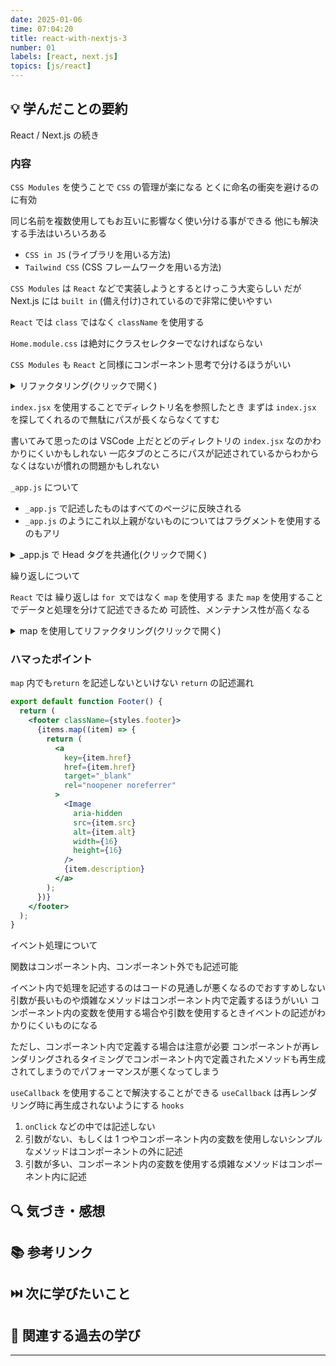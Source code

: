 ```yaml
---
date: 2025-01-06
time: 07:04:20
title: react-with-nextjs-3
number: 01
labels: [react, next.js]
topics: [js/react]
---
```


## 💡 学んだことの要約

React / Next.js の続き

### 内容

`CSS Modules` を使うことで `CSS` の管理が楽になる
とくに命名の衝突を避けるのに有効

同じ名前を複数使用してもお互いに影響なく使い分ける事ができる
他にも解決する手法はいろいろある

- `CSS in JS` (ライブラリを用いる方法)
- `Tailwind CSS` (CSS フレームワークを用いる方法)

`CSS Modules` は `React` などで実装しようとするとけっこう大変らしい
だが Next.js には `built in` (備え付け)されているので非常に使いやすい

`React` では `class` ではなく `className` を使用する

`Home.module.css` は絶対にクラスセレクターでなければならない

`CSS Modules` も `React` と同様にコンポーネント思考で分けるほうがいい

<details>
<summary>リファクタリング(クリックで開く)</summary>

ディレクトリ構造とmodule.css をコンポーネントそれぞれに分割

```
.
├── README.md
├── jsconfig.json
├── next.config.mjs
├── package.json
├── public
│   ├── favicon.ico
│   ├── file.svg
│   ├── globe.svg
│   ├── next.svg
│   ├── vercel.svg
│   └── window.svg
├── src
│   ├── components
│   │   ├── Footer
│   │   │   ├── Footer.module.css
│   │   │   └── index.jsx
│   │   ├── Header
│   │   │   ├── Header.module.css
│   │   │   └── index.jsx
│   │   ├── Headline
│   │   │   ├── Headline.module.css
│   │   │   └── index.jsx
│   │   ├── Links
│   │   │   ├── Links.module.css
│   │   │   └── index.jsx
│   │   └── Main
│   │       ├── Main.module.css
│   │       └── index.jsx
│   ├── pages
│   │   ├── _app.js
│   │   ├── _document.js
│   │   ├── about.jsx
│   │   ├── api
│   │   │   └── hello.js
│   │   └── index.jsx
│   └── styles
│       ├── Home.module.css
│       └── globals.css
└── yarn.lock
```

</details>

`index.jsx` を使用することでディレクトリ名を参照したとき
まずは `index.jsx` を探してくれるので無駄にパスが長くならなくてすむ

書いてみて思ったのは VSCode 上だとどのディレクトリの `index.jsx` なのかわかりにくいかもしれない
一応タブのところにパスが記述されているからわからなくはないが慣れの問題かもしれない

`_app.js` について

- `_app.js` で記述したものはすべてのページに反映される
- `_app.js` のようにこれ以上親がないものについてはフラグメントを使用するのもアリ

<details>
<summary> _app.js で Head タグを共通化(クリックで開く)</summary>

```jsx
/* eslint-disable react/prop-types */
import 'src/styles/globals.css';

import Head from 'next/head';

export default function App({ Component, pageProps }) {
  return (
    <>
      <Head>
        <title>Create Next App</title>
        <meta name="description" content="Generated by create next app" />
        <meta name="viewport" content="width=device-width, initial-scale=1" />
        <link rel="icon" href="/favicon.ico" />
      </Head>

      <Component {...pageProps} />
    </>
  );
}
```

</details>

繰り返しについて

`React` では 繰り返しは `for 文`ではなく `map` を使用する
また `map` を使用することでデータと処理を分けて記述できるため
可読性、メンテナンス性が高くなる

<details>
<summary>map を使用してリファクタリング(クリックで開く)</summary>

```jsx
import Image from 'next/image';
import styles from 'src/components/Footer/Footer.module.css';

const items = [
  {
    href: 'https://nextjs.org/learn?utm_source=create-next-app&utm_medium=default-template&utm_campaign=create-next-app',
    src: '/file.svg',
    alt: 'File icon',
    description: 'Learn',
  },
  {
    href: 'https://vercel.com/templates?framework=next.js&utm_source=create-next-app&utm_medium=default-template&utm_campaign=create-next-app',
    src: '/window.svg',
    alt: 'Window icon',
    description: 'Examples',
  },
  {
    href: 'https://nextjs.org?utm_source=create-next-app&utm_medium=default-template&utm_campaign=create-next-app',
    src: '/globe.svg',
    alt: 'Globe icon',
    description: ' Go to nextjs.org →',
  },
];

export default function Footer() {
  return (
    <footer className={styles.footer}>
      {items.map((item) => {
        return (
          <a
            key={item.href}
            href={item.href}
            target="_blank"
            rel="noopener noreferrer"
          >
            <Image
              aria-hidden
              src={item.src}
              alt={item.alt}
              width={16}
              height={16}
            />
            {item.description}
          </a>
        );
      })}
    </footer>
  );
}
```

</details>

### ハマったポイント

`map` 内でも`return` を記述しないといけない
`return` の記述漏れ

```jsx
export default function Footer() {
  return (
    <footer className={styles.footer}>
      {items.map((item) => {
        return (
          <a
            key={item.href}
            href={item.href}
            target="_blank"
            rel="noopener noreferrer"
          >
            <Image
              aria-hidden
              src={item.src}
              alt={item.alt}
              width={16}
              height={16}
            />
            {item.description}
          </a>
        );
      })}
    </footer>
  );
}
```

イベント処理について

関数はコンポーネント内、コンポーネント外でも記述可能

イベント内で処理を記述するのはコードの見通しが悪くなるのでおすすめしない
引数が長いものや煩雑なメソッドはコンポーネント内で定義するほうがいい
コンポーネント内の変数を使用する場合や引数を使用するときイベントの記述がわかりにくいものになる

ただし、コンポーネント内で定義する場合は注意が必要
コンポーネントが再レンダリングされるタイミングでコンポーネント内で定義されたメソッドも再生成されてしまうのでパフォーマンスが悪くなってしまう

`useCallback` を使用することで解決することができる
`useCallback` は再レンダリング時に再生成されないようにする `hooks`

1. `onClick` などの中では記述しない
2. 引数がない、もしくは 1 つやコンポーネント内の変数を使用しないシンプルなメソッドはコンポーネントの外に記述
3. 引数が多い、コンポーネント内の変数を使用する煩雑なメソッドはコンポーネント内に記述

## 🔍 気づき・感想

## 📚 参考リンク

## ⏭️ 次に学びたいこと

## 📌 関連する過去の学び

---
